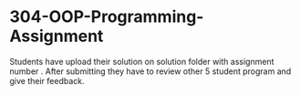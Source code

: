 # 304-OOP-Programming-Assignment
Students have upload their solution on solution folder with assignment number . After submitting they have to review other 5 student program and give their feedback.
